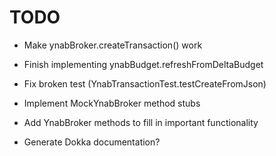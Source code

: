 # TODO

* Make ynabBroker.createTransaction() work

* Finish implementing ynabBudget.refreshFromDeltaBudget

* Fix broken test (YnabTransactionTest.testCreateFromJson)

* Implement MockYnabBroker method stubs

* Add YnabBroker methods to fill in important functionality

* Generate Dokka documentation?
